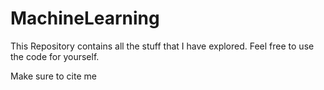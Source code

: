 # MachineLearning

This Repository contains all the stuff that I have explored. 
Feel free to use the code for yourself. 

Make sure to cite me

